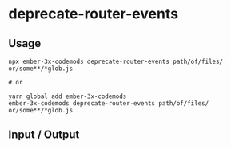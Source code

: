 # deprecate-router-events


## Usage

```
npx ember-3x-codemods deprecate-router-events path/of/files/ or/some**/*glob.js

# or

yarn global add ember-3x-codemods
ember-3x-codemods deprecate-router-events path/of/files/ or/some**/*glob.js
```

## Input / Output

<!--FIXTURES_TOC_START-->
<!--FIXTURES_TOC_END-->

<!--FIXTURES_CONTENT_START-->
<!--FIXTURES_CONTENT_END-->
